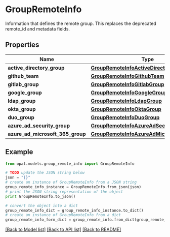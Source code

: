 # GroupRemoteInfo

Information that defines the remote group. This replaces the deprecated remote_id and metadata fields.

## Properties

Name | Type | Description | Notes
------------ | ------------- | ------------- | -------------
**active_directory_group** | [**GroupRemoteInfoActiveDirectoryGroup**](GroupRemoteInfoActiveDirectoryGroup.md) |  | [optional] 
**github_team** | [**GroupRemoteInfoGithubTeam**](GroupRemoteInfoGithubTeam.md) |  | [optional] 
**gitlab_group** | [**GroupRemoteInfoGitlabGroup**](GroupRemoteInfoGitlabGroup.md) |  | [optional] 
**google_group** | [**GroupRemoteInfoGoogleGroup**](GroupRemoteInfoGoogleGroup.md) |  | [optional] 
**ldap_group** | [**GroupRemoteInfoLdapGroup**](GroupRemoteInfoLdapGroup.md) |  | [optional] 
**okta_group** | [**GroupRemoteInfoOktaGroup**](GroupRemoteInfoOktaGroup.md) |  | [optional] 
**duo_group** | [**GroupRemoteInfoDuoGroup**](GroupRemoteInfoDuoGroup.md) |  | [optional] 
**azure_ad_security_group** | [**GroupRemoteInfoAzureAdSecurityGroup**](GroupRemoteInfoAzureAdSecurityGroup.md) |  | [optional] 
**azure_ad_microsoft_365_group** | [**GroupRemoteInfoAzureAdMicrosoft365Group**](GroupRemoteInfoAzureAdMicrosoft365Group.md) |  | [optional] 

## Example

```python
from opal.models.group_remote_info import GroupRemoteInfo

# TODO update the JSON string below
json = "{}"
# create an instance of GroupRemoteInfo from a JSON string
group_remote_info_instance = GroupRemoteInfo.from_json(json)
# print the JSON string representation of the object
print GroupRemoteInfo.to_json()

# convert the object into a dict
group_remote_info_dict = group_remote_info_instance.to_dict()
# create an instance of GroupRemoteInfo from a dict
group_remote_info_form_dict = group_remote_info.from_dict(group_remote_info_dict)
```
[[Back to Model list]](../README.md#documentation-for-models) [[Back to API list]](../README.md#documentation-for-api-endpoints) [[Back to README]](../README.md)


